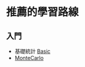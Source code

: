 # 推薦的學習路線

## 入門

- 基礎統計 [Basic](%E5%9F%BA%E7%A4%8E%E7%B5%B1%E8%A8%88(basic)/basic-01_page)
- [MonteCarlo](%E5%9F%BA%E7%A4%8E%E7%B5%B1%E8%A8%88(basic)/MonteCarlo(%E9%9A%A8%E6%A9%9F%E6%A8%A1%E6%93%AC)_page)

